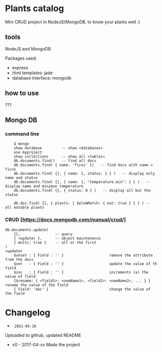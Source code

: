 # Plants catalog

Mini CRUD project in NodeJS/MongoDB, to know your plants well :)

## tools
NodeJS and MongoDB

Packages used:
* express
* html templates: jade
* database interface: mongodb

## how to use
???

## Mongo DB
### command line
```
    $ mongo
    show database         -- show «databases»
    use myproject
    show collections      -- show all «tables»
    db.documents.find()   -- find all docs
    db.documents.find( { name: 'ficus' })   -- find docs with name = ficus
    db.documents.find( {}, { name: 1, status: 1 } )   -- display only name and status
    db.documents.find( {}, { name: 1, "temperature.min": 1 } )   -- display name and minimun temperature
    db.documents.find( {}, { status: 0 } )   -- display all but the status

    db.doc.find( {}, { plants: { $elemMatch: { eat: true } } } ) -- all eatable plants
```
### CRUD [https://docs.mongodb.com/manual/crud/]
```
db.documents.update(
    {},                -- query
    { <update> },      -- object maintenance
    { multi: true }    -- all or the first
)
<update>
    $unset : { Field : '' }                     remove the attribute from the docs
    $set   : { Field : '' }                     update the value of th field
    $inc   : { Field : '' }                     increments (±) the value of field
    {$rename: { <field1>: <newName1>, <field2>: <newName2>, ... } }        rename the value of the field
    { Field: 'abc' }                            change the value of the field
```

# Changelog
*      2021-05-16
Uploaded to github, updated README
* v0 - 2017-04-xx
Made the project
